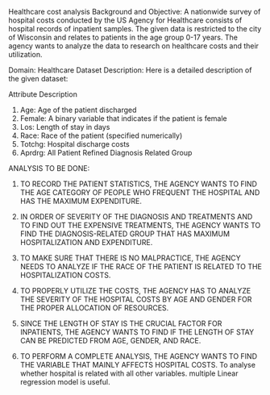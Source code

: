 
Healthcare cost analysis
Background and Objective: A nationwide survey of hospital costs conducted by the US Agency for Healthcare consists of
hospital records of inpatient samples. The given data is restricted to the city of Wisconsin and relates to patients in 
the age group 0-17 years. The agency wants to analyze the data to research on healthcare costs and their utilization.

Domain: Healthcare
Dataset Description:
Here is a detailed description of the given dataset:

Attribute Description 

1. Age: Age of the patient discharged
2. Female: A binary variable that indicates if the patient is female
3. Los: Length of stay in days
4. Race: Race of the patient (specified numerically)
5. Totchg: Hospital discharge costs
6. Aprdrg: All Patient Refined Diagnosis Related Group

ANALYSIS TO BE DONE:
1. TO RECORD THE PATIENT STATISTICS, THE AGENCY WANTS TO FIND THE AGE CATEGORY OF PEOPLE WHO FREQUENT THE HOSPITAL AND 
HAS THE MAXIMUM EXPENDITURE.

2. IN ORDER OF SEVERITY OF THE DIAGNOSIS AND TREATMENTS AND TO FIND OUT THE EXPENSIVE TREATMENTS, THE AGENCY
WANTS TO FIND THE DIAGNOSIS-RELATED GROUP THAT HAS MAXIMUM HOSPITALIZATION AND EXPENDITURE.

3. TO MAKE SURE THAT THERE IS NO MALPRACTICE, THE AGENCY NEEDS TO ANALYZE IF THE RACE OF THE PATIENT IS RELATED TO
THE HOSPITALIZATION COSTS.

4. TO PROPERLY UTILIZE THE COSTS, THE AGENCY HAS TO ANALYZE THE SEVERITY OF THE HOSPITAL COSTS BY AGE AND GENDER FOR
THE PROPER ALLOCATION OF RESOURCES.

5. SINCE THE LENGTH OF STAY IS THE CRUCIAL FACTOR FOR INPATIENTS, THE AGENCY WANTS TO FIND IF THE LENGTH OF STAY
CAN BE PREDICTED FROM AGE, GENDER, AND RACE.

6. TO PERFORM A COMPLETE ANALYSIS, THE AGENCY WANTS TO FIND THE VARIABLE THAT MAINLY AFFECTS HOSPITAL COSTS.
To analyse whether hospital is related with all other variables. multiple Linear regression model is useful.
